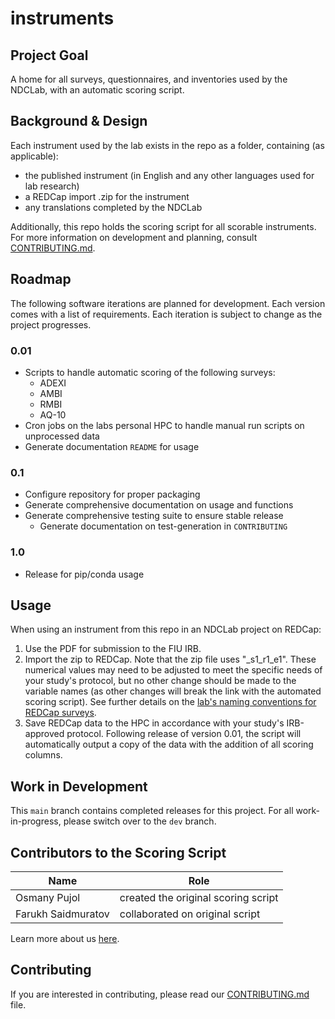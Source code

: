 # instruments

## Project Goal
A home for all surveys, questionnaires, and inventories used by the NDCLab, with an automatic scoring script.


## Background & Design
Each instrument used by the lab exists in the repo as a folder, containing (as applicable):
* the published instrument (in English and any other languages used for lab research)
* a REDCap import .zip for the instrument
* any translations completed by the NDCLab

Additionally, this repo holds the scoring script for all scorable instruments. For more information on development and planning, consult [CONTRIBUTING.md](https://github.com/NDCLab/instruments/blob/main/CONTRIBUTING.md).


## Roadmap
The following software iterations are planned for development. Each version comes with a list of requirements. Each iteration is subject to change as the project progresses.

### 0.01 

* Scripts to handle automatic scoring of the following surveys:
  * ADEXI
  * AMBI
  * RMBI
  * AQ-10
* Cron jobs on the labs personal HPC to handle manual run scripts on unprocessed data 
* Generate documentation `README` for usage

### 0.1

* Configure repository for proper packaging
* Generate comprehensive documentation on usage and functions
* Generate comprehensive testing suite to ensure stable release
  * Generate documentation on test-generation in `CONTRIBUTING`

### 1.0 

* Release for pip/conda usage

## Usage
When using an instrument from this repo in an NDCLab project on REDCap:
1. Use the PDF for submission to the FIU IRB.
2. Import the zip to REDCap. Note that the zip file uses "_s1_r1_e1". These numerical values may need to be adjusted to meet the specific needs of your study's protocol, but no other change should be made to the variable names (as other changes will break the link with the automated scoring script). See further details on the [lab's naming conventions for REDCap surveys](https://ndclab.github.io/wiki/docs/etiquette/naming-conventions.html#redcap).
3. Save REDCap data to the HPC in accordance with your study's IRB-approved protocol. Following release of version 0.01, the script will automatically output a copy of the data with the addition of all scoring columns.


## Work in Development
This `main` branch contains completed releases for this project. For all work-in-progress, please switch over to the `dev` branch.


## Contributors to the Scoring Script
| Name | Role |
| ---  | ---  |
| Osmany Pujol | created the original scoring script |
| Farukh Saidmuratov | collaborated on original script |

Learn more about us [here](www.ndclab.com/people).

## Contributing
If you are interested in contributing, please read our [CONTRIBUTING.md](CONTRIBUTING.md) file.
